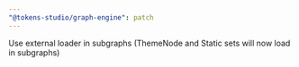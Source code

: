 ```yaml
---
"@tokens-studio/graph-engine": patch
---
```


Use external loader in subgraphs (ThemeNode and Static sets will now load in subgraphs)
